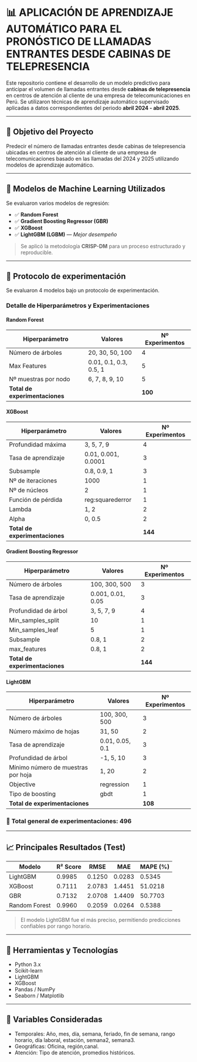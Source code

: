# 📊 APLICACIÓN DE APRENDIZAJE AUTOMÁTICO PARA EL PRONÓSTICO DE LLAMADAS ENTRANTES DESDE CABINAS DE TELEPRESENCIA 

Este repositorio contiene el desarrollo de un modelo predictivo para anticipar el volumen de llamadas entrantes desde **cabinas de telepresencia** en centros de atención al cliente de una empresa de telecomunicaciones en Perú. Se utilizaron técnicas de aprendizaje automático supervisado aplicadas a datos correspondientes del periodo **abril 2024 - abril 2025**.

---

## 🎯 Objetivo del Proyecto

Predecir el número de llamadas entrantes desde cabinas de telepresencia ubicadas en centros de atención al cliente de una empresa de telecomunicaciones basado en las llamadas del 2024 y 2025 utilizando modelos de aprendizaje automático.

---

## 🧠 Modelos de Machine Learning Utilizados

Se evaluaron varios modelos de regresión:

- ✅ **Random Forest**
- ✅ **Gradient Boosting Regressor (GBR)**
- ✅ **XGBoost**
- ✅ **LightGBM (LGBM)** — *Mejor desempeño*

> Se aplicó la metodología **CRISP-DM** para un proceso estructurado y reproducible.
---

## 🧠 Protocolo de experimentación

Se evaluaron 4 modelos bajo un protocolo de experimentación.

### Detalle de Hiperparámetros y Experimentaciones

#### Random Forest
| Hiperparámetro            | Valores                       | Nº Experimentos |
|---------------------------|-------------------------------|-----------------|
| Número de árboles         | 20, 30, 50, 100               | 4               |
| Max Features              | 0.01, 0.1, 0.3, 0.5, 1        | 5               |
| Nº muestras por nodo      | 6, 7, 8, 9, 10                | 5               |
| **Total de experimentaciones** |                               | **100**         |

#### XGBoost
| Hiperparámetro            | Valores                       | Nº Experimentos |
|---------------------------|-------------------------------|-----------------|
| Profundidad máxima        | 3, 5, 7, 9                    | 4               |
| Tasa de aprendizaje       | 0.01, 0.001, 0.0001           | 3               |
| Subsample                 | 0.8, 0.9, 1                   | 3               |
| Nº de iteraciones         | 1000                          | 1               |
| Nº de núcleos             | 2                             | 1               |
| Función de pérdida        | reg:squarederror              | 1               |
| Lambda                    | 1, 2                          | 2               |
| Alpha                     | 0, 0.5                        | 2               |
| **Total de experimentaciones** |                               | **144**         |

#### Gradient Boosting Regressor
| Hiperparámetro            | Valores                       | Nº Experimentos |
|---------------------------|-------------------------------|-----------------|
| Número de árboles         | 100, 300, 500                 | 3               |
| Tasa de aprendizaje       | 0.001, 0.01, 0.05             | 3               |
| Profundidad de árbol      | 3, 5, 7, 9                    | 4               |
| Min_samples_split         | 10                            | 1               |
| Min_samples_leaf          | 5                             | 1               |
| Subsample                 | 0.8, 1                        | 2               |
| max_features              | 0.8, 1                        | 2               |
| **Total de experimentaciones** |                               | **144**         |

#### LightGBM
| Hiperparámetro                    | Valores                       | Nº Experimentos |
|-----------------------------------|-------------------------------|-----------------|
| Número de árboles                 | 100, 300, 500                 | 3               |
| Número máximo de hojas            | 31, 50                        | 2               |
| Tasa de aprendizaje               | 0.01, 0.05, 0.1               | 3               |
| Profundidad de árbol              | -1, 5, 10                     | 3               |
| Mínimo número de muestras por hoja| 1, 20                         | 2               |
| Objective                         | regression                    | 1               |
| Tipo de boosting                  | gbdt                          | 1               |
| **Total de experimentaciones**     |                               | **108**         |



### 🔢 **Total general de experimentaciones: 496**
---

## 📈 Principales Resultados (Test)

| Modelo        | R² Score | RMSE   | MAE    | MAPE (%) |
|---------------|----------|--------|--------|----------|
| LightGBM      | 0.9985   | 0.1250 | 0.0283 | 0.5345   |
| XGBoost       | 0.7111   | 2.0783 | 1.4451 | 51.0218  |
| GBR           | 0.7132   | 2.0708 | 1.4409 | 50.7703  |
| Random Forest | 0.9960   | 0.2059 | 0.0264 | 0.5388   |

> El modelo LightGBM fue el más preciso, permitiendo predicciones confiables por rango horario.

---

## 🧰 Herramientas y Tecnologías

- Python 3.x
- Scikit-learn
- LightGBM
- XGBoost
- Pandas / NumPy
- Seaborn / Matplotlib


---

## 📌 Variables Consideradas
- Temporales: Año, mes, día, semana, feriado, fin de semana, rango horario, día laboral, estación, semana2, semana3.
- Geográficas: Oficina, región,canal.
- Atención: Tipo de atención, promedios históricos.



